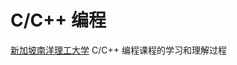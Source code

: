# C/C++ 编程

[新加坡南洋理工大学](https://www.ntu.edu.sg/home/ehchua/programming/index.html#Cpp) C/C++ 编程课程的学习和理解过程
